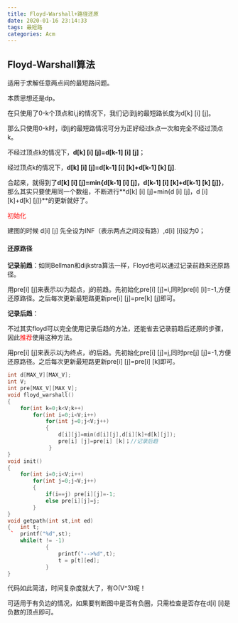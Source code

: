 ```yaml
---
title: Floyd-Warshall+路径还原
date: 2020-01-16 23:14:33
tags: 最短路
categories: Acm
---
```


## Floyd-Warshall算法

适用于求解任意两点间的最短路问题。

本质思想还是dp。

在只使用了0-k个顶点和i,j的情况下，我们记i到j的最短路长度为d[k] [i] [j]。

那么只使用0-k时，i到j的最短路情况可分为正好经过k点一次和完全不经过顶点k。

不经过顶点k的情况下，**d[k] [i] [j]=d[k-1] [i] [j]**；

经过顶点k的情况下，**d[k] [i] [j]=d[k-1] [i] [k]+d[k-1] [k] [j]**.

合起来，就得到了**d[k] [i] [j]=min{d[k-1] [i] [j]，d[k-1] [i] [k]+d[k-1] [k] [j]}**，那么其实只要使用同一个数组，不断进行**d[k] [i] [j]=min{d [i] [j]，d [i] [k]+d[k] [j]}**的更新就好了。

<font color=red>初始化</font>

建图的时候 d[i] [j] 先全设为INF（表示两点之间没有路）,d[i] [i]设为0；

#### **还原路径**

**记录前趋**：如同Bellman和dijkstra算法一样，Floyd也可以通过记录前趋来还原路径。

用pre[i] [j]来表示以i为起点，j的前趋。先初始化pre[i] [j]=i,同时pre[i] [i]=-1,方便还原路径。之后每次更新最短路更新pre[i] [j]=pre[k] [j]即可。

**记录后趋**：

不过其实floyd可以完全使用记录后趋的方法，还能省去记录前趋后还原的步骤，因此<font color=red>推荐</font>使用这种方法。

用pre[i] [j]来表示以j为终点，i的后趋。先初始化pre[i] [j]=j,同时pre[j] [j]=-1,方便还原路径。之后每次更新最短路更新pre[i] [j]=pre[i] [k]即可。

```c++
int d[MAX_V][MAX_V];
int V;
int pre[MAX_V][MAX_V];
void floyd_warshall()
{	
    for(int k=0;k<V;k++)
        for(int i=0;i<V;i++)
            for(int j=0;j<V;j++)
            {
                d[i][j]=min(d[i][j],d[i][k]+d[k][j]);
                pre[i] [j]=pre[i] [k]；//记录后趋
             }
}
void init()
{
    for(int i=0;i<V;i++)
        for(int j=0;j<V;j++)
        {
            if(i==j) pre[i][j]=-1;
            else pre[i][j]=j;
        }
}
void getpath(int st,int ed)
{	int t;
 `	printf("%d",st);
    while(t != -1)
            {
                printf("-->%d",t);
                t = p[t][ed];
            }
}
```

代码如此简洁，时间复杂度就大了，有O(V^3)呢！

可适用于有负边的情况，如果要判断图中是否有负圈，只需检查是否存在d[i] [i]是负数的顶点即可。